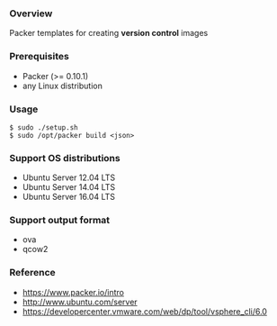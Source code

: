 ### Overview

Packer templates for creating **version control** images


### Prerequisites

* Packer (>= 0.10.1)
* any Linux distribution


### Usage

    $ sudo ./setup.sh
    $ sudo /opt/packer build <json>


### Support OS distributions

* Ubuntu Server 12.04 LTS
* Ubuntu Server 14.04 LTS
* Ubuntu Server 16.04 LTS


### Support output format

* ova
* qcow2


### Reference

* https://www.packer.io/intro
* http://www.ubuntu.com/server
* https://developercenter.vmware.com/web/dp/tool/vsphere_cli/6.0
